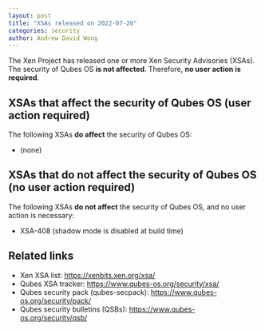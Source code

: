 ```yaml
---
layout: post
title: "XSAs released on 2022-07-26"
categories: security
author: Andrew David Wong
---
```


The Xen Project has released one or more Xen Security Advisories (XSAs).
The security of Qubes OS **is not affected**.
Therefore, **no user action is required**.


## XSAs that affect the security of Qubes OS (user action required)

The following XSAs **do affect** the security of Qubes OS:

- (none)


## XSAs that do not affect the security of Qubes OS (no user action required)

The following XSAs **do not affect** the security of Qubes OS, and no user action is necessary:

- XSA-408 (shadow mode is disabled at build time)


## Related links

- Xen XSA list: <https://xenbits.xen.org/xsa/>
- Qubes XSA tracker: <https://www.qubes-os.org/security/xsa/>
- Qubes security pack (qubes-secpack): <https://www.qubes-os.org/security/pack/>
- Qubes security bulletins (QSBs): <https://www.qubes-os.org/security/qsb/>
